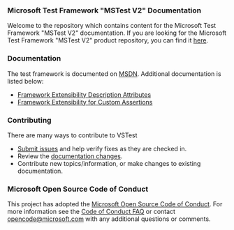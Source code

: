 ### Microsoft Test Framework "MSTest V2" Documentation
Welcome to the repository which contains content for the Microsoft Test Framework "MSTest V2" documentation. If you are looking for the Microsoft Test Framework "MSTest V2" product repository, you can find it [here](https://github.com/Microsoft/testfx).

### Documentation
The test framework is documented on [MSDN](https://msdn.microsoft.com/en-us/library/hh598960.aspx). Additional documentation is listed below:
 - [Framework Extensibility Description Attributes](https://github.com/Microsoft/testfx-docs/blob/master/RFCs/001-Framework-Extensibility-Description-Attributes.md)
 - [Framework Extensibility for Custom Assertions](https://github.com/Microsoft/testfx-docs/blob/master/RFCs/002-Framework-Extensibility-Custom-Assertions.md)

### Contributing
There are many ways to contribute to VSTest
- [Submit issues](https://github.com/Microsoft/testfx-docs/issues) and help verify fixes as they are checked in.
- Review the [documentation changes](https://github.com/Microsoft/testfx-docs/pulls).
- Contribute new topics/information, or make changes to existing documentation.

### Microsoft Open Source Code of Conduct
This project has adopted the [Microsoft Open Source Code of Conduct](https://opensource.microsoft.com/codeofconduct/). For more information see the [Code of Conduct FAQ](https://opensource.microsoft.com/codeofconduct/faq/) or contact [opencode@microsoft.com](mailto:opencode@microsoft.com) with any additional questions or comments.
